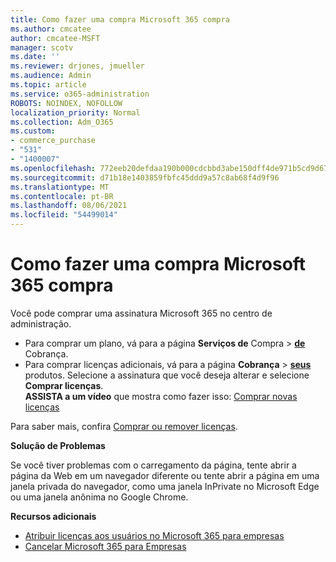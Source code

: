 ```yaml
---
title: Como fazer uma compra Microsoft 365 compra
ms.author: cmcatee
author: cmcatee-MSFT
manager: scotv
ms.date: ''
ms.reviewer: drjones, jmueller
ms.audience: Admin
ms.topic: article
ms.service: o365-administration
ROBOTS: NOINDEX, NOFOLLOW
localization_priority: Normal
ms.collection: Adm_O365
ms.custom:
- commerce_purchase
- "531"
- "1400007"
ms.openlocfilehash: 772eeb20defdaa190b000cdcbbd3abe150dff4de971b5cd9d676f261880776a9
ms.sourcegitcommit: d71b18e1403859fbfc45ddd9a57c8ab68f4d9f96
ms.translationtype: MT
ms.contentlocale: pt-BR
ms.lasthandoff: 08/06/2021
ms.locfileid: "54499014"
---
```

# <a name="how-to-make-a-microsoft-365-purchase"></a>Como fazer uma compra Microsoft 365 compra

Você pode comprar uma assinatura Microsoft 365 no centro de administração.
  
- Para comprar um plano, vá para a página **Serviços de** Compra \> **[de](https://go.microsoft.com/fwlink/p/?linkid=868433)** Cobrança.
- Para comprar licenças adicionais, vá para a página **Cobrança** \> **[seus](https://go.microsoft.com/fwlink/p/?linkid=842054)** produtos. Selecione a assinatura que você deseja alterar e selecione **Comprar licenças**.\
**ASSISTA a um vídeo** que mostra como fazer isso: [Comprar novas licenças](https://go.microsoft.com/fwlink/p/?linkid=2154857)
  
Para saber mais, confira [Comprar ou remover licenças](/microsoft-365/commerce/licenses/buy-licenses).

**Solução de Problemas**

Se você tiver problemas com o carregamento da página, tente abrir a página da Web em um navegador diferente ou tente abrir a página em uma janela privada do navegador, como uma janela InPrivate no Microsoft Edge ou uma janela anônima no Google Chrome.

**Recursos adicionais**
  
- [Atribuir licenças aos usuários no Microsoft 365 para empresas](/microsoft-365/admin/add-users/add-users)
- [Cancelar Microsoft 365 para Empresas](/microsoft-365/commerce/subscriptions/cancel-your-subscription)